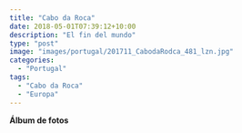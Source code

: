 ```yaml
---
title: "Cabo da Roca"
date: 2018-05-01T07:39:12+10:00
description: "El fin del mundo"
type: "post"
image: "images/portugal/201711_CabodaRodca_481_lzn.jpg"
categories: 
  - "Portugal"
tags:
  - "Cabo da Roca"
  - "Europa"
---
```



**Álbum de fotos**
